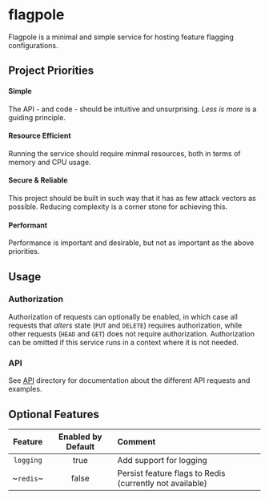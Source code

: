 # flagpole
Flagpole is a minimal and simple service for hosting feature flagging configurations.

## Project Priorities
#### Simple
The API - and code - should be intuitive and unsurprising. _Less is more_ is a guiding principle.

#### Resource Efficient
Running the service should require minmal resources, both in terms of memory and CPU usage.

#### Secure & Reliable
This project should be built in such way that it has as few attack vectors as possible. Reducing complexity is a corner stone for achieving this.

#### Performant
Performance is important and desirable, but not as important as the above priorities.

## Usage
### Authorization
Authorization of requests can optionally be enabled, in which case all requests that _alters_ state (`PUT` and `DELETE`) requires authorization,
while other requests (`HEAD` and `GET`) does not require authorization. Authorization can be omitted if this service runs in a context where it
is not needed.

### API
See [API](API/) directory for documentation about the different API requests and examples.

## Optional Features
| Feature   | Enabled by Default | Comment |
| :-------: | :---------------:  | :------ |   
| `logging` | true               | Add support for logging |
| ~`redis`~   | false              | Persist feature flags to Redis (currently not available) |
